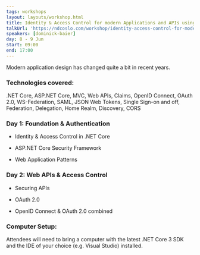 ```yaml
---
tags: workshops
layout: layouts/workshop.html
title: Identity & Access Control for modern Applications and APIs using ASP.NET Core 3
talkUrl: 'https://ndcoslo.com/workshop/identity-access-control-for-modern-web-applications-and-api/'
speakers: [dominick-baier]
day: 8 - 9 Jun
start: 09:00
end: 17:00
---
```

Modern application design has changed quite a bit in recent years.

### Technologies covered:
.NET Core, ASP.NET Core, MVC, Web APIs, Claims, OpenID Connect, OAuth 2.0, WS-Federation, SAML, JSON Web Tokens, Single Sign-on and off, Federation, Delegation, Home Realm, Discovery, CORS

### Day 1: Foundation & Authentication

- Identity & Access Control in .NET Core
- ASP.NET Core Security Framework
	
- Web Application Patterns
	

### Day 2: Web APIs & Access Control

- Securing APIs
	
- OAuth 2.0
	
- OpenID Connect & OAuth 2.0 combined
	

### Computer Setup:
Attendees will need to bring a computer with the latest .NET Core 3 SDK and the IDE of your choice (e.g. Visual Studio) installed.
